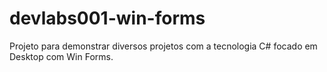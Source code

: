 # devlabs001-win-forms

Projeto para demonstrar diversos projetos com a tecnologia C# focado em Desktop com Win Forms.
